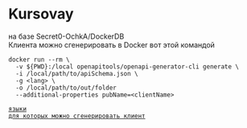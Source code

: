 # Kursovay
на базе Secret0-OchkA/DockerDB  
Клиента можно сгенерировать в Docker вот этой командой
```
docker run --rm \
  -v ${PWD}:/local openapitools/openapi-generator-cli generate \
  -i /local/path/to/apiSchema.json \
  -g <lang> \
  -o /local/path/to/out/folder
  --additional-properties pubName=<clientName>
```
<code>[языки для которых можно сгенерировать клиент](https://openapi-generator.tech/docs/generators)</code>

